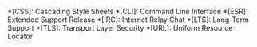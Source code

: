 *[CSS]: Cascading Style Sheets
*[CLI]: Command Line Interface
*[ESR]: Extended Support Release
*[IRC]: Internet Relay Chat
*[LTS]: Long-Term Support
*[TLS]: Transport Layer Security
*[URL]: Uniform Resource Locator
